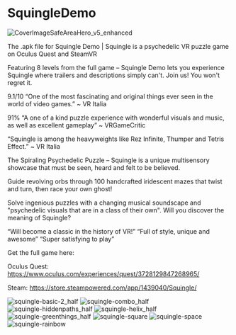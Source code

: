 # SquingleDemo

![CoverImageSafeAreaHero_v5_enhanced](https://user-images.githubusercontent.com/7887809/127578509-0fc3174f-c269-4993-9483-dba5c68c3a37.jpg)


The .apk file for Squingle Demo | Squingle is a psychedelic VR puzzle game on Oculus Quest and SteamVR

Featuring 8 levels from the full game – Squingle Demo lets you experience Squingle where trailers and descriptions simply can't. Join us! You won't regret it.

9.1/10 “One of the most fascinating and original things ever seen in the world of video games.” ~ VR Italia

91% “A one of a kind puzzle experience with wonderful visuals and music, as well as excellent gameplay” ~ VRGameCritic

“Squingle is among the heavyweights like Rez Infinite, Thumper and Tetris Effect.” ~ VR Italia

The Spiraling Psychedelic Puzzle – Squingle is a unique multisensory showcase that must be seen, heard and felt to be believed.

Guide revolving orbs through 100 handcrafted iridescent mazes that twist and turn, then race your own ghost!

Solve ingenious puzzles with a changing musical soundscape and "psychedelic visuals that are in a class of their own". Will you discover the meaning of Squingle?

“Will become a classic in the history of VR!” 
“Full of style, unique and awesome” “Super satisfying to play”

Get the full game here: 

Oculus Quest: https://www.oculus.com/experiences/quest/3728129847268965/ 

Steam: https://store.steampowered.com/app/1439040/Squingle/

![squingle-basic-2_half](https://user-images.githubusercontent.com/7887809/127578532-9cd87f6b-a810-4248-850a-f4b367f73520.gif)
![squingle-combo_half](https://user-images.githubusercontent.com/7887809/127578545-b26a8350-7845-4932-8a9a-0d248724095a.gif)
![squingle-hiddenpaths_half](https://user-images.githubusercontent.com/7887809/127578560-08cf037a-7c12-4418-bc83-e2f5e7cf5189.gif)
![squingle-helix_half](https://user-images.githubusercontent.com/7887809/127578563-a78ccfc4-47d7-465c-b9df-8ca5e6489e48.gif)
![squingle-greenthings_half](https://user-images.githubusercontent.com/7887809/127578572-015684cf-c8c9-452e-b9d8-db529c197a14.gif)
![squingle-square](https://user-images.githubusercontent.com/7887809/127578602-2ff88225-7aa5-435d-ac31-b88552ddd83e.gif)
![squingle-space](https://user-images.githubusercontent.com/7887809/127578609-f80ef0b6-0a84-476e-88e0-a8c7eac964b2.gif)
![squingle-rainbow](https://user-images.githubusercontent.com/7887809/127578615-4cb51e7d-c98a-4746-afa1-f60251bade50.gif)
